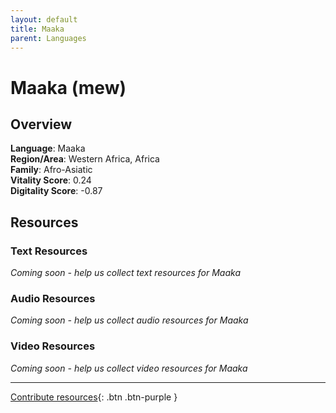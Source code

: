 ```yaml
---
layout: default
title: Maaka
parent: Languages
---
```


# Maaka (mew)

## Overview

**Language**: Maaka  
**Region/Area**: Western Africa, Africa  
**Family**: Afro-Asiatic  
**Vitality Score**: 0.24  
**Digitality Score**: -0.87  

## Resources

### Text Resources
*Coming soon - help us collect text resources for Maaka*

### Audio Resources
*Coming soon - help us collect audio resources for Maaka*

### Video Resources
*Coming soon - help us collect video resources for Maaka*

---

[Contribute resources](https://fairtrain.github.io/){: .btn .btn-purple }
